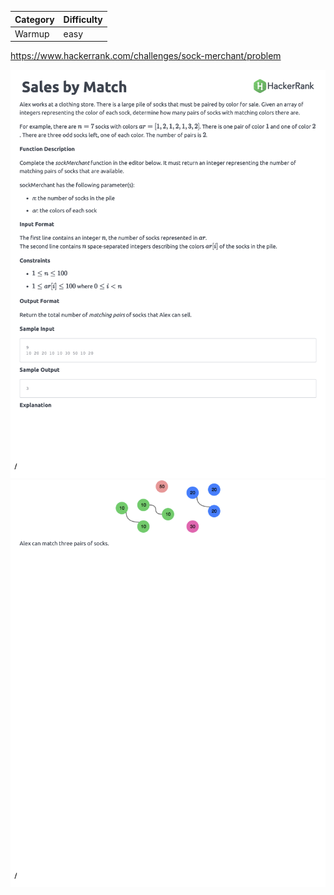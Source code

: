 | Category | Difficulty |
| -------- | ---------- |
| Warmup   | easy       |

https://www.hackerrank.com/challenges/sock-merchant/problem

![Description Part 1](./Description1.png)
![Description Part 2](./Description2.png)

